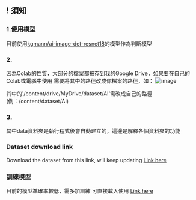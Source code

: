 ## ! 須知
### 1.使用模型
目前使用[kgmann/ai-image-det-resnet18](https://huggingface.co/kgmann/ai-image-det-resnet18)的模型作為判斷模型

### 2.
因為Colab的性質，大部分的檔案都被存到我的Google Drive，如果要在自己的Colab或電腦中使用
需要將其中的路徑改成你檔案的路徑，如：
![image](https://github.com/user-attachments/assets/45b393f7-2a13-4e02-aefc-9701a71b6b5d)

其中的'/content/drive/MyDrive/dataset/AI'需改成自己的路徑(例：/content/dataset/AI)

### 3.
其中data資料夾是執行程式後會自動建立的，這邊是解釋各個資料夾的功能

### Dataset download link
Download the dataset from this link, will keep updating
[Link here](https://drive.google.com/drive/folders/1-5zeMFUZLNKMER7GQbD6TaiOSyoC-mKD?usp=sharing)

### 訓練模型
目前的模型準確率較低，需多加訓練
可直接載入使用
[Link here](https://drive.google.com/drive/folders/1zkMcR0KKC4zdEq2hsj-f0PU3iBL719eK?usp=sharing)
